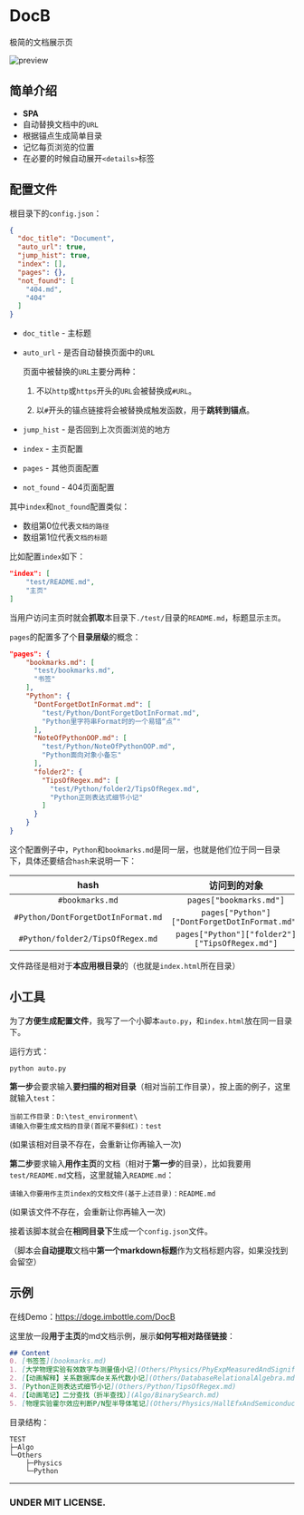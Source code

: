 # DocB
极简的文档展示页

![preview](https://cdn.jsdelivr.net/gh/SomeBottle/DocB@main/assets/preview.png)   

## 简单介绍
* **SPA**
* 自动替换文档中的```URL```
* 根据锚点生成简单目录  
* 记忆每页浏览的位置  
* 在必要的时候自动展开```<details>```标签  

## 配置文件  
根目录下的```config.json```：  

```json
{
  "doc_title": "Document",
  "auto_url": true,
  "jump_hist": true,
  "index": [],
  "pages": {},
  "not_found": [
    "404.md",
    "404"
  ]
}
```

* ```doc_title``` - 主标题  
* ```auto_url``` - 是否自动替换页面中的```URL```  

    页面中被替换的```URL```主要分两种：  

    1. 不以```http```或```https```开头的```URL```会被替换成```#URL```。  

    2. 以```#```开头的锚点链接将会被替换成触发函数，用于**跳转到锚点**。  

* ```jump_hist``` - 是否回到上次页面浏览的地方  
* ```index``` - 主页配置  
* ```pages``` - 其他页面配置  
* ```not_found``` - 404页面配置  

其中```index```和```not_found```配置类似：
* 数组第0位代表```文档的路径```  
* 数组第1位代表```文档的标题```  

比如配置```index```如下：  
```json
"index": [
    "test/README.md",
    "主页"
]
```
当用户访问主页时就会**抓取**本目录下```./test/```目录的```README.md```，标题显示```主页```。  

```pages```的配置多了个**目录层级**的概念：
```json
"pages": {
    "bookmarks.md": [
      "test/bookmarks.md",
      "书签"
    ],
    "Python": {
      "DontForgetDotInFormat.md": [
        "test/Python/DontForgetDotInFormat.md",
        "Python里字符串Format时的一个易错“点”"
      ],
      "NoteOfPythonOOP.md": [
        "test/Python/NoteOfPythonOOP.md",
        "Python面向对象小备忘"
      ],
      "folder2": {
        "TipsOfRegex.md": [
          "test/Python/folder2/TipsOfRegex.md",
          "Python正则表达式细节小记"
        ]
      }
    }
}
```

这个配置例子中，```Python```和```bookmarks.md```是同一层，也就是他们位于同一目录下，具体还要结合```hash```来说明一下：  

|hash|访问到的对象|文件路径|
|:---:|:---:|:---:|
|```#bookmarks.md```|```pages["bookmarks.md"]```|```test/bookmarks.md```|
|```#Python/DontForgetDotInFormat.md```|```pages["Python"]["DontForgetDotInFormat.md"]```|```test/Python/DontForgetDotInFormat.md```|
|```#Python/folder2/TipsOfRegex.md```|```pages["Python"]["folder2"]["TipsOfRegex.md"]```|```test/Python/folder2/TipsOfRegex.md```|

文件路径是相对于**本应用根目录**的（也就是```index.html```所在目录）  

## 小工具  
为了**方便生成配置文件**，我写了一个小脚本```auto.py```，和```index.html```放在同一目录下。  

运行方式：

```
python auto.py
```

**第一步**会要求输入**要扫描的相对目录**（相对当前工作目录），按上面的例子，这里就输入```test```：  

```
当前工作目录：D:\test_environment\
请输入你要生成文档的目录(首尾不要斜杠)：test
```
(如果该相对目录不存在，会重新让你再输入一次)  

**第二步**要求输入**用作主页**的文档（相对于**第一步**的目录），比如我要用```test/README.md```文档，这里就输入```README.md```：  

```
请输入你要用作主页index的文档文件(基于上述目录)：README.md
```

(如果该文件不存在，会重新让你再输入一次)  

接着该脚本就会在**相同目录下**生成一个```config.json```文件。

（脚本会**自动提取**文档中**第一个markdown标题**作为文档标题内容，如果没找到会留空）

## 示例

在线Demo：https://doge.imbottle.com/DocB  

这里放一段**用于主页**的md文档示例，展示**如何写相对路径链接**：

```markdown
## Content  
0. [书签签](bookmarks.md)  
1. [大学物理实验有效数字与测量值小记](Others/Physics/PhyExpMeasuredAndSignificantFigure.md)  
2. [【动画解释】关系数据库de关系代数小记](Others/DatabaseRelationalAlgebra.md) <--流量用户慎重浏览   
3. [Python正则表达式细节小记](Others/Python/TipsOfRegex.md)  
4. [【动画笔记】二分查找（折半查找）](Algo/BinarySearch.md)  
5. [物理实验霍尔效应判断P/N型半导体笔记](Others/Physics/HallEfxAndSemiconductor.md)  
```

目录结构：  

```
TEST
├─Algo
└─Others
    ├─Physics
    └─Python

```

------
### UNDER MIT LICENSE.